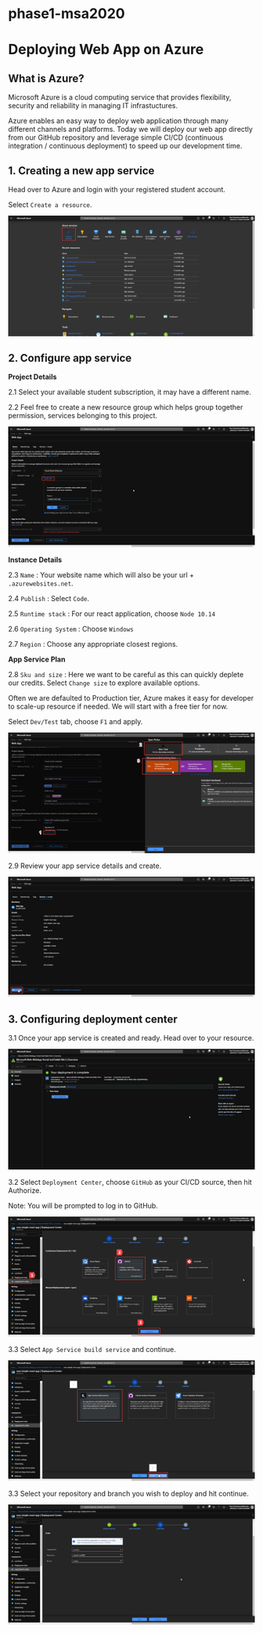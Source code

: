# phase1-msa2020

# Deploying Web App on Azure

## What is Azure?

Microsoft Azure is a cloud computing service that provides flexibility, security and reliability in managing IT infrastuctures. 

Azure enables an easy way to deploy web application through many different channels and platforms. Today we will deploy our web app directly from our GitHub repository and leverage simple CI/CD (continuous integration / continuous deployment) to speed up our development time.

## 1. Creating a new app service

Head over to Azure and login with your registered student account.

Select `Create a resource`.


![Create a new resource in Azure](images/1.png)

## 2. Configure app service

**Project Details**

2.1 Select your available student subscription, it may have a different name.

2.2 Feel free to create a new resource group which helps group together permission, services belonging to this project.

![Configuring app service](images/2.png)

**Instance Details**

2.3 `Name` : Your website name which will also be your url + `.azurewebsites.net`.

2.4 `Publish` : Select `Code`.

2.5 `Runtime stack` : For our react application, choose `Node 10.14`

2.6 `Operating System` : Choose `Windows`

2.7 `Region` : Choose any appropriate closest regions.

**App Service Plan**

2.8 `Sku and size` : Here we want to be careful as this can quickly deplete our credits. Select `Change size` to explore available options.

Often we are defaulted to Production tier, Azure makes it easy for developer to scale-up resource if needed. We will start with a free tier for now.

Select `Dev/Test` tab, choose `F1` and apply.

![Configuring app service](images/3.png)

2.9 Review your app service details and create.

![Create app service](images/4.png)

## 3. Configuring deployment center

3.1 Once your app service is created and ready. Head over to your resource.

![App service deployment complete](images/5.png)

3.2 Select `Deployment Center`, choose `GitHub` as your CI/CD source, then hit Authorize.

Note: You will be prompted to log in to GitHub.

![Configure deployment center](images/6.png)

3.3 Select `App Service build service` and continue.

![Select build service](images/7.png)

3.3 Select your repository and branch you wish to deploy and hit continue.

![Configure deployment center](images/8.png)




